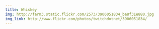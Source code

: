 ```yaml
---
title: Whiskey 
img: http://farm3.static.flickr.com/2573/3906051834_ba8f31e880.jpg 
img_link: http://www.flickr.com/photos/twitchdotnet/3906051834/ 
---
```


